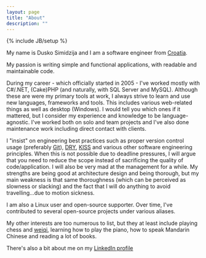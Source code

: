 ```yaml
---
layout: page
title: "About"
description: ""
---
```

{% include JB/setup %}

My name is Dusko Simidzija and I am a software engineer from [Croatia][hr].

My passion is writing simple and functional applications, with readable and maintainable code.

During my career - which officially started in 2005 - I've worked mostly with C#/.NET, (Cake)PHP (and naturally, with SQL Server and MySQL). Although these are were my primary tools at work, I always strive to learn and use new languages, frameworks and tools. This includes various web-related things as well as desktop (Windows). I would tell you which ones if it mattered, but I consider my experience and knowledge to be language-agnostic. I've worked both on solo and team projects and I've also done maintenance work including direct contact with clients.

I "insist" on engineering best practices such as proper version control usage (preferably [Git][]), [DRY][], [KISS][] and various other software engineering principles. When this is not possible due to deadline pressures, I will argue that you need to reduce the scope instead of sacrificing the quality of code/application. I will also be very mad at the management for a while. My strengths are being good at architecture design and being thorough, but my main weakness is that same thoroughness (which can be perceived as slowness or slacking) and the fact that I will do anything to avoid travelling...due to motion sickness.

I am also a Linux user and open-source supporter. Over time, I've contributed to several open-source projects under various aliases.

My other interests are too numerous to list, but they at least include playing chess and [weiqi][], learning how to play the piano, how to speak Mandarin Chinese and reading a lot of books.

There's also a bit about me on my [LinkedIn profile][linkedin]

[hr]: http://en.wikipedia.org/wiki/Croatia
[Git]: http://git-scm.com/
[DRY]: http://en.wikipedia.org/wiki/Don%27t_repeat_yourself
[KISS]: http://en.wikipedia.org/wiki/KISS_principle
[weiqi]: http://en.wikipedia.org/wiki/Go_%28game%29
[linkedin]: http://hr.linkedin.com/in/duskosimidzija
